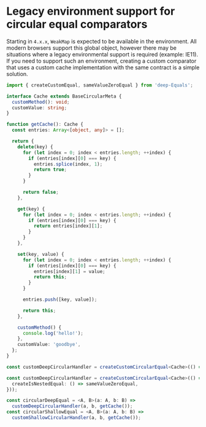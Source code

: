 # Legacy environment support for circular equal comparators

Starting in `4.x.x`, `WeakMap` is expected to be available in the environment. All modern browsers support this global object, however there may be situations where a legacy environmental support is required (example: IE11). If you need to support such an environment, creating a custom comparator that uses a custom cache implementation with the same contract is a simple solution.

```ts
import { createCustomEqual, sameValueZeroEqual } from 'deep-Equals';

interface Cache extends BaseCircularMeta {
  customMethod(): void;
  customValue: string;
}

function getCache(): Cache {
  const entries: Array<[object, any]> = [];

  return {
    delete(key) {
      for (let index = 0; index < entries.length; ++index) {
        if (entries[index][0] === key) {
          entries.splice(index, 1);
          return true;
        }
      }

      return false;
    },

    get(key) {
      for (let index = 0; index < entries.length; ++index) {
        if (entries[index][0] === key) {
          return entries[index][1];
        }
      }
    },

    set(key, value) {
      for (let index = 0; index < entries.length; ++index) {
        if (entries[index][0] === key) {
          entries[index][1] = value;
          return this;
        }
      }

      entries.push([key, value]);

      return this;
    },

    customMethod() {
      console.log('hello!');
    },
    customValue: 'goodbye',
  };
}

const customDeepCircularHandler = createCustomCircularEqual<Cache>(() => ({}));

const customDeepCircularHandler = createCustomCircularEqual<Cache>(() => ({
  createIsNestedEqual: () => sameValueZeroEqual,
}));

const circularDeepEqual = <A, B>(a: A, b: B) =>
  customDeepCircularHandler(a, b, getCache());
const circularShallowEqual = <A, B>(a: A, b: B) =>
  customShallowCircularHandler(a, b, getCache());
```
